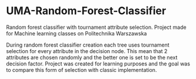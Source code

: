 # UMA-Random-Forest-Classifier
Random forest classifier with tournament attribute selection. Project made for Machine learning classes on Politechnika Warszawska

During random forest classifier creation each tree uses tournament selection for every attribute in the decision node. This mean that 2 attributes are chosen randomly and the better one is set to be the next decision factor.
Project was created for learning purposes and the goal was to compare this form of selection with classic implementation.
